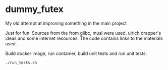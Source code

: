# dummy_futex
My old attempt at improving something in the main project

Just for fun.
Sources from the from glibc, musl were used, ulrich drapper's ideas and some internet resources.
The code contains links to the materials used.

Build docker image, run container, build unit tests and run unit tests:
    
    ./run_tests.sh
